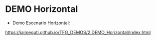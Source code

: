 # DEMO Horizontal


- Demo Escenario Horizontal:

https://jaimeguti.github.io/TFG_DEMOS/2.DEMO_Horizontal/Index.html

